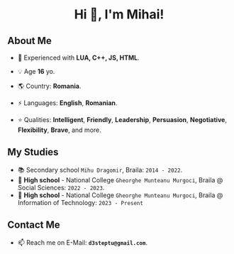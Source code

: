 <h1 align="center">Hi 👋, I'm Mihai!</h1>

## About Me
- 🌱 Experienced with **LUA, C++, JS, HTML**.

- 💡 Age **16** yo.

- 🌎 Country: **Romania**.

- ⚡ Languages: **English**, **Romanian**.

- ⭐ Qualities: __Intelligent__, __Friendly__, __Leadership__, __Persuasion__, __Negotiative__, __Flexibility__, __Brave__, and more.

## My Studies
- 📚 Secondary school `Mihu Dragomir`, Braila: `2014 - 2022`.
- 📙 **High school** - National College `Gheorghe Munteanu Murgoci`, Braila @ Social Sciences: `2022 - 2023`.
- 📗 **High school** - National College `Gheorghe Munteanu Murgoci`, Braila @ Information of Technology: `2023 - Present`

## Contact Me
- 📫 Reach me on E-Mail: **`d3steptu@gmail.com`**.
